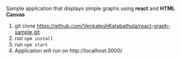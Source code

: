 Sample application that displays simple graphs using <b>react</b> and <b>HTML Canvas</b>

1) git clone https://github.com/VenkateshKatabathula/react-graph-sample.git
2) run <code>npm install</code>
3) run <code>npm start</code>
4) Application will run on http://localhost:3000/
